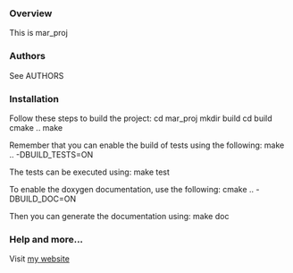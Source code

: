 ### Overview
This is mar_proj

### Authors
See AUTHORS

### Installation
Follow these steps to build the project:
    cd mar_proj
    mkdir build
    cd build
    cmake ..
    make

Remember that you can enable the build of tests using the following:
    make .. -DBUILD_TESTS=ON

The tests can be executed using:
    make test

To enable the doxygen documentation, use the following:
    cmake .. -DBUILD_DOC=ON

Then you can generate the documentation using:
    make doc

### Help and more...
Visit [my website](http://www.coderbasement.com)

